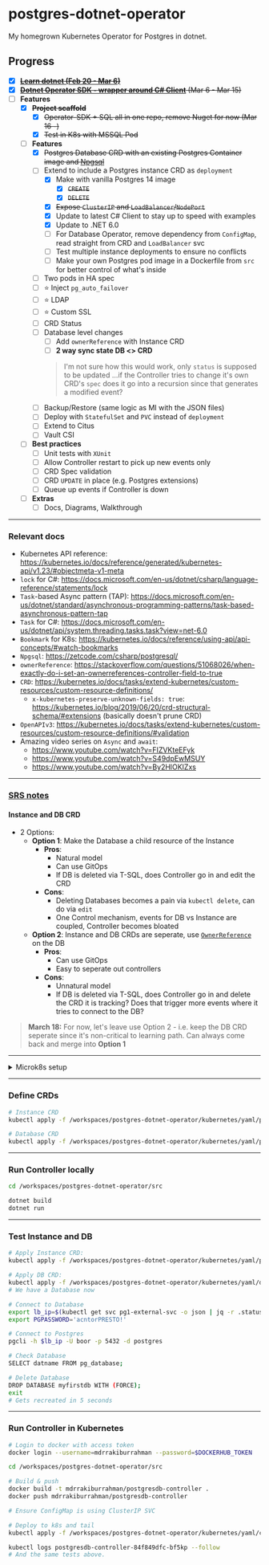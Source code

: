 ﻿# postgres-dotnet-operator

My homegrown Kubernetes Operator for Postgres in dotnet.

## Progress
- [x]  ~~[**Learn dotnet (Feb 20 - Mar 6)**](https://github.com/mdrakiburrahman/exercism_dotnet)~~
- [x]  ~~[**Dotnet Operator SDK - wrapper around C# Client**](https://github.com/mdrakiburrahman/postgres-dotnet-operator/tree/main/src/OperatorSDK) (Mar 6 - Mar 15)~~
- [ ]  **Features**
    - [x] ~~**Project scaffold**~~
        - [x] ~~Operator-SDK + SQL all in one repo, remove Nuget for now (Mar 16 -)~~
        - [x] ~~Test in K8s with MSSQL Pod~~
    - [ ]  **Features**
        - [X]  ~~Postgres Database CRD with an existing Postgres Container image and [Npgsql](https://www.nuget.org/packages/Npgsql/)~~
        - [ ]  Extend to include a Postgres instance CRD as `deployment`
			- [X] Make with vanilla Postgres 14 image
				- [X] ~~`CREATE`~~
				- [X] ~~`DELETE`~~
			- [X] ~~Expose `ClusterIP` and `LoadBalancer`/`NodePort`~~
			- [X] Update to latest C# Client to stay up to speed with examples
			- [X] Update to .NET 6.0
			- [ ] For Database Operator, remove dependency from `ConfigMap`, read straight from CRD and `LoadBalancer` svc
			- [ ] Test multiple instance deployments to ensure no conflicts
			- [ ] Make your own Postgres pod image in a Dockerfile from `src` for better control of what's inside
		- [ ]  Two pods in HA spec
        - [ ]  ⭐ Inject `pg_auto_failover`
		- [ ]  ⭐ LDAP
        - [ ]  ⭐ Custom SSL
		- [ ]  CRD Status
        - [ ]  Database level changes
			- [ ] Add `ownerReference` with Instance CRD
            - [ ]  **2 way sync state DB <> CRD**
			> I'm not sure how this would work, only `status` is supposed to be updated ...if the Controller tries to change it's own CRD's `spec` does it go into a recursion since that generates a modified event?
        - [ ]  Backup/Restore (same logic as MI with the JSON files)
		- [ ]  Deploy with `StatefulSet` and `PVC` instead  of `deployment`
        - [ ]  Extend to Citus
        - [ ]  Vault CSI
    - [ ]  **Best practices**
		- [ ] Unit tests with `XUnit`
		- [ ] Allow Controller restart to pick up new events only
        - [ ] CRD Spec validation
		- [ ] CRD `UPDATE` in place (e.g. Postgres extensions)
		- [ ] Queue up events if Controller is down
	- [ ]  **Extras**
		- [ ] Docs, Diagrams, Walkthrough

---

### Relevant docs

- Kubernetes API reference: https://kubernetes.io/docs/reference/generated/kubernetes-api/v1.23/#objectmeta-v1-meta
- `lock` for C#: https://docs.microsoft.com/en-us/dotnet/csharp/language-reference/statements/lock
- `Task`-based Async pattern (TAP): https://docs.microsoft.com/en-us/dotnet/standard/asynchronous-programming-patterns/task-based-asynchronous-pattern-tap
- `Task` for C#: https://docs.microsoft.com/en-us/dotnet/api/system.threading.tasks.task?view=net-6.0
- `Bookmark` for K8s: https://kubernetes.io/docs/reference/using-api/api-concepts/#watch-bookmarks
- `Npgsql`: https://zetcode.com/csharp/postgresql/
- `ownerReference`: https://stackoverflow.com/questions/51068026/when-exactly-do-i-set-an-ownerreferences-controller-field-to-true
- `CRD`: https://kubernetes.io/docs/tasks/extend-kubernetes/custom-resources/custom-resource-definitions/
	- `x-kubernetes-preserve-unknown-fields: true`: https://kubernetes.io/blog/2019/06/20/crd-structural-schema/#extensions (basically doesn't prune CRD)
- `OpenAPIv3`: https://kubernetes.io/docs/tasks/extend-kubernetes/custom-resources/custom-resource-definitions/#validation
- Amazing video series on `Async` and `await`:
	- https://www.youtube.com/watch?v=FIZVKteEFyk 
	- https://www.youtube.com/watch?v=S49dpEwMSUY
	- https://www.youtube.com/watch?v=By2HlOKIZxs
---

### [SRS notes](https://krazytech.com/projects/sample-software-requirements-specificationsrs-report-airline-database)

#### Instance and DB CRD
* 2 Options:
	* **Option 1**: Make the Database a child resource of the Instance
		* **Pros**:
			* Natural model
			* Can use GitOps
			* If DB is deleted via T-SQL, does Controller go in and edit the CRD
		* **Cons**:
			* Deleting Databases becomes a pain via `kubectl delete`, can do via `edit`
			* One Control mechanism, events for DB vs Instance are coupled, Controller becomes bloated
	* **Option 2**: Instance and DB CRDs are seperate, use [`OwnerReference`](https://kubernetes.io/docs/concepts/overview/working-with-objects/owners-dependents/) on the DB
		* **Pros**:
			* Can use GitOps
			* Easy to seperate out controllers
		* **Cons**:
			* Unnatural model
			* If DB is deleted via T-SQL, does Controller go in and delete the CRD it is tracking? Does that trigger more events where it tries to connect to the DB?

> **March 18:** For now, let's leave use Option 2 - i.e. keep the DB CRD seperate since it's non-critical to learning path. Can always come back and merge into **Option 1**

---

<details>
  <summary>Microk8s setup</summary>
  
  	Run these in local **PowerShell in _Admin mode_** to spin up via Multipass:

	Run with Docker Desktop turned off so `microk8s-vm` has no trouble booting up

	**Multipass notes**
	* `Multipassd` is the main binary available here: C:\Program Files\Multipass\bin
	* Default VM files end up here: C:\Windows\System32\config\systemprofile\AppData\Roaming\multipassd


	```PowerShell
	# Delete old one (if any)
	multipass list
	multipass delete microk8s-vm
	multipass purge

	# Single node K8s cluster
	# Latest releases: https://microk8s.io/docs/release-notes
	microk8s install "--cpu=4" "--mem=6" "--disk=10" "--channel=1.22/stable" -y

	# Allow priveleged containers
	multipass shell microk8s-vm
	# This shells us in

	sudo bash -c 'echo "--allow-privileged" >> /var/snap/microk8s/current/args/kube-apiserver'

	exit # Exit out from Microk8s vm

	# Start microk8s
	microk8s status --wait-ready

	# Get IP address of node for MetalLB range
	microk8s kubectl get nodes -o wide
	# INTERNAL-IP
	# 172.23.215.7

	# Enable K8s features
	microk8s enable dns storage metallb ingress
	# Enter CIDR for MetalLB: 172.23.215.40-172.23.101.50
	# This must be in the same range as the VM above!

	# Access via kubectl in this container
	$DIR = "C:\Users\mdrrahman\Documents\GitHub\postgres-dotnet-operator\microk8s"
	microk8s config view > $DIR\config # Export kubeconfig
	```

	Now we go into our VSCode Container:

	```bash
	cd /workspaces/postgres-dotnet-operator
	rm -rf $HOME/.kube
	mkdir $HOME/.kube
	cp microk8s/config $HOME/.kube/config
	dos2unix $HOME/.kube/config
	cat $HOME/.kube/config

	# Check kubectl works
	kubectl get nodes
	# NAME          STATUS   ROLES    AGE   VERSION
	# microk8s-vm   Ready    <none>   29m   v1.22.6-3+7ab10db7034594
	```

</details>

---
### Define CRDs

```bash
# Instance CRD
kubectl apply -f /workspaces/postgres-dotnet-operator/kubernetes/yaml/postgresql-crd.yaml

# Database CRD
kubectl apply -f /workspaces/postgres-dotnet-operator/kubernetes/yaml/postgresdb-crd.yaml

```
---

### Run Controller locally

```bash
cd /workspaces/postgres-dotnet-operator/src

dotnet build
dotnet run
```
---

### Test Instance and DB

``` bash
# Apply Instance CRD:
kubectl apply -f /workspaces/postgres-dotnet-operator/kubernetes/yaml/postgresql1.yaml

# Apply DB CRD:
kubectl apply -f /workspaces/postgres-dotnet-operator/kubernetes/yaml/db1.yaml
# We have a Database now

# Connect to Database
export lb_ip=$(kubectl get svc pg1-external-svc -o json | jq -r .status.loadBalancer.ingress[0].ip)
export PGPASSWORD='acntorPRESTO!'

# Connect to Postgres
pgcli -h $lb_ip -U boor -p 5432 -d postgres

# Check Database
SELECT datname FROM pg_database;

# Delete Database
DROP DATABASE myfirstdb WITH (FORCE);
exit
# Gets recreated in 5 seconds

```

---

### Run Controller in Kubernetes

```bash
# Login to docker with access token
docker login --username=mdrrakiburrahman --password=$DOCKERHUB_TOKEN

cd /workspaces/postgres-dotnet-operator/src

# Build & push
docker build -t mdrrakiburrahman/postgresdb-controller .
docker push mdrrakiburrahman/postgresdb-controller

# Ensure ConfigMap is using ClusterIP SVC

# Deploy to k8s and tail
kubectl apply -f /workspaces/postgres-dotnet-operator/kubernetes/yaml/controller-deployment.yaml

kubectl logs postgresdb-controller-84f849dfc-bf5kp --follow
# And the same tests above.

```
